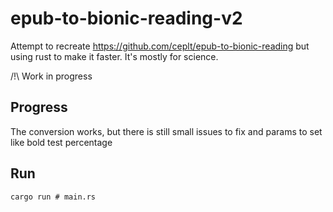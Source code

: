 # epub-to-bionic-reading-v2

Attempt to recreate https://github.com/ceplt/epub-to-bionic-reading but using rust to make it faster. It's mostly for science.

/!\ Work in progress

## Progress

The conversion works, but there is still small issues to fix and params to set like bold test percentage

## Run

```
cargo run # main.rs
```
